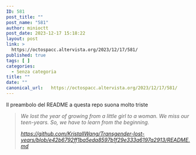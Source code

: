 ```yaml
---
ID: 581
post_title: ""
post_name: "581"
author: minioctt
post_date: 2023-12-17 15:18:22
layout: post
link: >
  https://octospacc.altervista.org/2023/12/17/581/
published: true
tags: [ ]
categories:
  - Senza categoria
title: ""
date: ""
canonical_url:   https://octospacc.altervista.org/2023/12/17/581/
---
```

<!-- wp:paragraph -->
<p>Il preambolo del README a questa repo suona molto triste</p>
<!-- /wp:paragraph -->

<!-- wp:quote -->
<blockquote class="wp-block-quote"><!-- wp:paragraph -->
<p><em>We lost the year of growing from a little girl to a woman. We miss our teen-years. So, we have to learn from the beginning.</em></p>
<!-- /wp:paragraph --><cite><a href="https://github.com/KristallWang/Transgender-lost-years/blob/e42b6792ff1ba5eda8597b1f29e333a6197a2913/README.md">https://github.com/KristallWang/Transgender-lost-years/blob/e42b6792ff1ba5eda8597b1f29e333a6197a2913/README.md</a></cite></blockquote>
<!-- /wp:quote -->